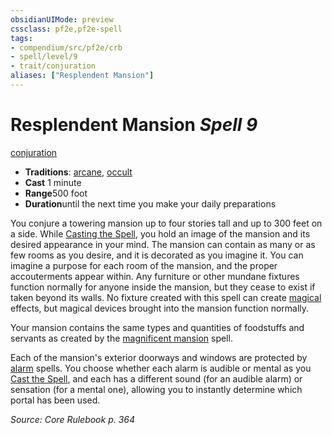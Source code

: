 ```yaml
---
obsidianUIMode: preview
cssclass: pf2e,pf2e-spell
tags:
- compendium/src/pf2e/crb
- spell/level/9
- trait/conjuration
aliases: ["Resplendent Mansion"]
---
```

# Resplendent Mansion *Spell 9*   
[conjuration](rules/traits/conjuration.md "Conjuration School Trait")  

- **Traditions**: [arcane](rules/traits/arcane.md "Arcane Tradition Trait"), [occult](rules/traits/occult.md "Occult Tradition Trait")
- **Cast** 1 minute 
- **Range**500 foot
- **Duration**until the next time you make your daily preparations

You conjure a towering mansion up to four stories tall and up to 300 feet on a side. While [Casting the Spell](rules/actions/cast-a-spell.md), you hold an image of the mansion and its desired appearance in your mind. The mansion can contain as many or as few rooms as you desire, and it is decorated as you imagine it. You can imagine a purpose for each room of the mansion, and the proper accouterments appear within. Any furniture or other mundane fixtures function normally for anyone inside the mansion, but they cease to exist if taken beyond its walls. No fixture created with this spell can create [magical](rules/traits/magical.md "Magical Item Trait") effects, but magical devices brought into the mansion function normally.

Your mansion contains the same types and quantities of foodstuffs and servants as created by the [magnificent mansion](compendium/spells/magnificent-mansion.md) spell.

Each of the mansion's exterior doorways and windows are protected by [alarm](compendium/spells/alarm.md) spells. You choose whether each alarm is audible or mental as you [Cast the Spell](rules/actions/cast-a-spell.md), and each has a different sound (for an audible alarm) or sensation (for a mental one), allowing you to instantly determine which portal has been used.

*Source: Core Rulebook p. 364*